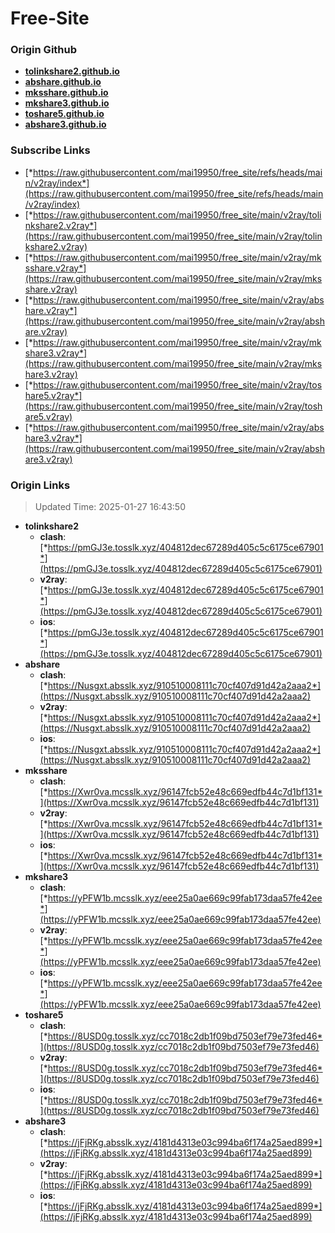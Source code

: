 # Free-Site

### Origin Github

- [**tolinkshare2.github.io**](https://github.com/tolinkshare2/tolinkshare2.github.io)
- [**abshare.github.io**](https://github.com/abshare/abshare.github.io)
- [**mksshare.github.io**](https://github.com/mksshare/mksshare.github.io)
- [**mkshare3.github.io**](https://github.com/mkshare3/mkshare3.github.io)
- [**toshare5.github.io**](https://github.com/toshare5/toshare5.github.io)
- [**abshare3.github.io**](https://github.com/abshare3/abshare3.github.io)

### Subscribe Links

- [*https://raw.githubusercontent.com/mai19950/free_site/refs/heads/main/v2ray/index*](https://raw.githubusercontent.com/mai19950/free_site/refs/heads/main/v2ray/index)
- [*https://raw.githubusercontent.com/mai19950/free_site/main/v2ray/tolinkshare2.v2ray*](https://raw.githubusercontent.com/mai19950/free_site/main/v2ray/tolinkshare2.v2ray)
- [*https://raw.githubusercontent.com/mai19950/free_site/main/v2ray/mksshare.v2ray*](https://raw.githubusercontent.com/mai19950/free_site/main/v2ray/mksshare.v2ray)
- [*https://raw.githubusercontent.com/mai19950/free_site/main/v2ray/abshare.v2ray*](https://raw.githubusercontent.com/mai19950/free_site/main/v2ray/abshare.v2ray)
- [*https://raw.githubusercontent.com/mai19950/free_site/main/v2ray/mkshare3.v2ray*](https://raw.githubusercontent.com/mai19950/free_site/main/v2ray/mkshare3.v2ray)
- [*https://raw.githubusercontent.com/mai19950/free_site/main/v2ray/toshare5.v2ray*](https://raw.githubusercontent.com/mai19950/free_site/main/v2ray/toshare5.v2ray)
- [*https://raw.githubusercontent.com/mai19950/free_site/main/v2ray/abshare3.v2ray*](https://raw.githubusercontent.com/mai19950/free_site/main/v2ray/abshare3.v2ray)

### Origin Links

> Updated Time: 2025-01-27 16:43:50

- **tolinkshare2**
  - **clash**: [*https://pmGJ3e.tosslk.xyz/404812dec67289d405c5c6175ce67901*](https://pmGJ3e.tosslk.xyz/404812dec67289d405c5c6175ce67901)
  - **v2ray**: [*https://pmGJ3e.tosslk.xyz/404812dec67289d405c5c6175ce67901*](https://pmGJ3e.tosslk.xyz/404812dec67289d405c5c6175ce67901)
  - **ios**: [*https://pmGJ3e.tosslk.xyz/404812dec67289d405c5c6175ce67901*](https://pmGJ3e.tosslk.xyz/404812dec67289d405c5c6175ce67901)
- **abshare**
  - **clash**: [*https://Nusgxt.absslk.xyz/910510008111c70cf407d91d42a2aaa2*](https://Nusgxt.absslk.xyz/910510008111c70cf407d91d42a2aaa2)
  - **v2ray**: [*https://Nusgxt.absslk.xyz/910510008111c70cf407d91d42a2aaa2*](https://Nusgxt.absslk.xyz/910510008111c70cf407d91d42a2aaa2)
  - **ios**: [*https://Nusgxt.absslk.xyz/910510008111c70cf407d91d42a2aaa2*](https://Nusgxt.absslk.xyz/910510008111c70cf407d91d42a2aaa2)
- **mksshare**
  - **clash**: [*https://Xwr0va.mcsslk.xyz/96147fcb52e48c669edfb44c7d1bf131*](https://Xwr0va.mcsslk.xyz/96147fcb52e48c669edfb44c7d1bf131)
  - **v2ray**: [*https://Xwr0va.mcsslk.xyz/96147fcb52e48c669edfb44c7d1bf131*](https://Xwr0va.mcsslk.xyz/96147fcb52e48c669edfb44c7d1bf131)
  - **ios**: [*https://Xwr0va.mcsslk.xyz/96147fcb52e48c669edfb44c7d1bf131*](https://Xwr0va.mcsslk.xyz/96147fcb52e48c669edfb44c7d1bf131)
- **mkshare3**
  - **clash**: [*https://yPFW1b.mcsslk.xyz/eee25a0ae669c99fab173daa57fe42ee*](https://yPFW1b.mcsslk.xyz/eee25a0ae669c99fab173daa57fe42ee)
  - **v2ray**: [*https://yPFW1b.mcsslk.xyz/eee25a0ae669c99fab173daa57fe42ee*](https://yPFW1b.mcsslk.xyz/eee25a0ae669c99fab173daa57fe42ee)
  - **ios**: [*https://yPFW1b.mcsslk.xyz/eee25a0ae669c99fab173daa57fe42ee*](https://yPFW1b.mcsslk.xyz/eee25a0ae669c99fab173daa57fe42ee)
- **toshare5**
  - **clash**: [*https://8USD0g.tosslk.xyz/cc7018c2db1f09bd7503ef79e73fed46*](https://8USD0g.tosslk.xyz/cc7018c2db1f09bd7503ef79e73fed46)
  - **v2ray**: [*https://8USD0g.tosslk.xyz/cc7018c2db1f09bd7503ef79e73fed46*](https://8USD0g.tosslk.xyz/cc7018c2db1f09bd7503ef79e73fed46)
  - **ios**: [*https://8USD0g.tosslk.xyz/cc7018c2db1f09bd7503ef79e73fed46*](https://8USD0g.tosslk.xyz/cc7018c2db1f09bd7503ef79e73fed46)
- **abshare3**
  - **clash**: [*https://jFjRKg.absslk.xyz/4181d4313e03c994ba6f174a25aed899*](https://jFjRKg.absslk.xyz/4181d4313e03c994ba6f174a25aed899)
  - **v2ray**: [*https://jFjRKg.absslk.xyz/4181d4313e03c994ba6f174a25aed899*](https://jFjRKg.absslk.xyz/4181d4313e03c994ba6f174a25aed899)
  - **ios**: [*https://jFjRKg.absslk.xyz/4181d4313e03c994ba6f174a25aed899*](https://jFjRKg.absslk.xyz/4181d4313e03c994ba6f174a25aed899)
